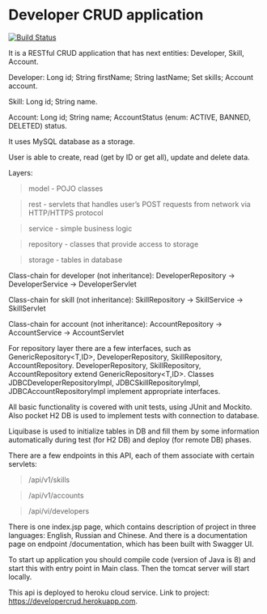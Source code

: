# **Developer CRUD application**
[![Build Status](https://api.travis-ci.com/TergBug/hw7.svg?branch=master)](https://travis-ci.com/TergBug/hw7)

It is a RESTful CRUD application that has next entities:
Developer,
Skill,
Account.

Developer:
Long id;
String firstName;
String lastName;
Set<Skill> skills;
Account account.

Skill:
Long id;
String name.

Account:
Long id;
String name;
AccountStatus (enum: ACTIVE, BANNED, DELETED) status.

It uses MySQL database as a storage.

User is able to create, read (get by ID or get all), update and delete data.

Layers:
>model - POJO classes

>rest - servlets that handles user’s POST requests from network via HTTP/HTTPS protocol

>service - simple business logic

>repository - classes that provide access to storage

>storage - tables in database

Class-chain for developer (not inheritance):
DeveloperRepository -> DeveloperService -> DeveloperServlet

Class-chain for skill (not inheritance):
SkillRepository -> SkillService -> SkillServlet

Class-chain for account (not inheritance):
AccountRepository -> AccountService -> AccountServlet

For repository layer there are a few interfaces, such as 
GenericRepository<T,ID>, DeveloperRepository, SkillRepository, AccountRepository.
DeveloperRepository, SkillRepository, AccountRepository extend GenericRepository<T,ID>.
Classes JDBCDeveloperRepositoryImpl, JDBCSkillRepositoryImpl, JDBCAccountRepositoryImpl 
implement appropriate interfaces.

All basic functionality is covered with unit tests, using JUnit and Mockito. Also pocket 
H2 DB is used to implement tests with connection to database. 

Liquibase is used to initialize tables in DB and fill them by some information automatically 
during test (for H2 DB) and deploy (for remote DB) phases.

There are a few endpoints in this API, each of them associate with certain servlets:
>/api/v1/skills

>/api/v1/accounts

>/api/vi/developers

There is one index.jsp page, which contains description of project in three languages: 
English, Russian and Chinese. And there is a documentation page on endpoint /documentation, 
which has been built with Swagger UI.

To start up application you should compile code (version of Java is 8) and start this with 
entry point in Main class. Then the tomcat server will start locally.

This api is deployed to heroku cloud service. Link to project: https://developercrud.herokuapp.com.